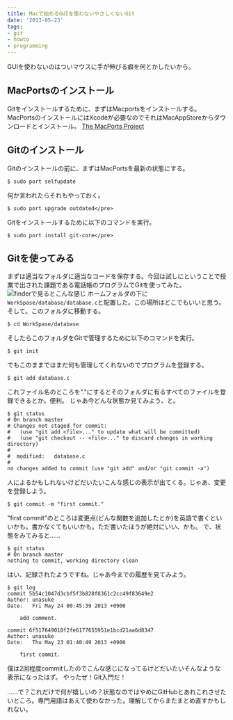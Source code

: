 ```yaml
---
title: Macで始めるGUIを使わないやさしくないGit
date: '2013-05-23'
tags:
- git
- howto
- programming
---
```


GUIを使わないのはついマウスに手が伸びる癖を何とかしたいから。

## MacPortsのインストール

Gitをインストールするために、まずはMacportsをインストールする。MacPortsのインストールにはXcodeが必要なのでそれはMacAppStoreからダウンロードとインストール。
[The MacPorts Project](http://www.macports.org)

## Gitのインストール

Gitのインストールの前に、まずはMacPortsを最新の状態にする。

```shell
$ sudo port selfupdate
```

何か言われたらそれもやっておく。

```shell
$ sudo port upgrade outdated</pre>
```

Gitをインストールするために以下のコマンドを実行。

```shell
$ sudo port install git-core</pre>
```

## Gitを使ってみる

まずは適当なフォルダに適当なコードを保存する。今回は試しにということで授業で出された課題である電話帳のプログラムでGitを使ってみた。
![finderで見るとこんな感じ](2013/git-install-01.png)
ホームフォルダの下に
`WorkSpase/database/database.c`と配置した。この場所はどこでもいいと思う。
そして。このフォルダに移動する。

```shell
$ cd WorkSpase/database
```

そしたらこのフォルダをGitで管理するために以下のコマンドを実行。

```shell
$ git init
```

でもこのままではまだ何も管理してくれないのでプログラムを登録する。

```shell
$ git add database.c
```

これファイル名のところを"."にするとそのフォルダに有るすべてのファイルを登録できるとか。便利。
じゃあ今どんな状態か見てみよう、と。

```shell
$ git status
# On branch master
# Changes not staged for commit:
#   (use "git add <file>..." to update what will be committed)
#   (use "git checkout -- <file>..." to discard changes in working directory)
#
#  modified:   database.c
#
no changes added to commit (use "git add" and/or "git commit -a")
```

人によるかもしれないけどだいたいこんな感じの表示が出てくる。じゃあ、変更を登録しよう。

```shell
$ git commit -m "first commit."
```

"first commit"のところは変更点(どんな関数を追加したとか)を英語で書くといいかも。書かなくてもいいかも。ただ書いたほうが絶対にいい、かも。
で、状態をみてみると……

```shell
$ git status
# On branch master
nothing to commit, working directory clean
```

はい、記録されたようですね。じゃあ今までの履歴を見てみよう。

```shell
$ git log
commit 5b54c1047d3cbf5f3b828f8361c2cc49f83649e2
Author: unasuke
Date:   Fri May 24 00:45:39 2013 +0900

    add comment.

commit 6f517649010f2fe6177655951e1bcd21aa6d8347
Author: unasuke
Date:   Thu May 23 01:40:49 2013 +0900

    first commit.
```

僕は2回程度commitしたのでこんな感じになってるけどだいたいそんなような表示になったはず。
やったぜ！Git入門だ！

……で？これだけで何が嬉しいの？状態なのではやめにGitHubとあれこれさせたいところ。専門用語はあえて使わなかった。理解してからまたまとめ直すかもしれない。
